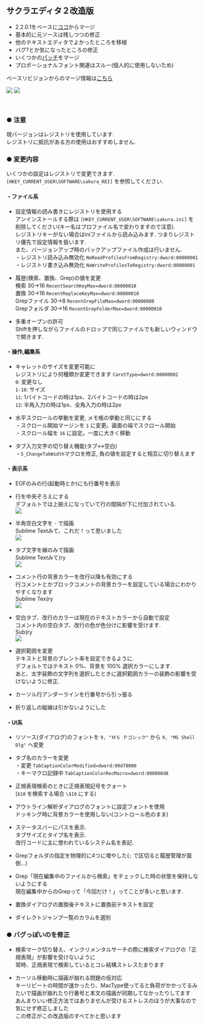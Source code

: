 ## サクラエディタ２改造版
* 2.2.0.1をベースに[ココ](http://svn.code.sf.net/p/sakura-editor/code/sakura/trunk2)からマージ
* 基本的に元ソースは残しつつの修正
* 他のテキストエディタでよかったところを移植
* バグ?とか気になったところの修正
* いくつかの[パッチ](https://sourceforge.net/p/sakura-editor/patchunicode/)をマージ
* プロポーショナルフォント関連はスルー(個人的に使用しないため)

ベースリビジョンからのマージ情報は[こちら](https://github.com/rabbiteariris/sakura2201R/blob/master/changes_from_r4011.txt)

![](https://raw.github.com/wiki/rabbiteariris/sakura2201R/images/sakura0.png)
![](https://raw.github.com/wiki/rabbiteariris/sakura2201R/images/sakura1.png)

<br>

### ● 注意<br>
現バージョンはレジストリを使用しています.<br>
レジストリに抵抗がある方の使用はおすすめしません.<br>

### ● 変更内容<br>
いくつかの設定はレジストリで変更できます.<br>
`[HKEY_CURRENT_USER\SOFTWARE\sakura_REI]` を参照してください.<br>

#### ・ファイル系

+ 設定情報の読み書きにレジストリを使用する<br>
  アンインストールする際は `[HKEY_CURRENT_USER\SOFTWARE\sakura.ini]` を削除してください(キー名はプロファイル名で変わりますので注意).<br>
  レジストリキーがない場合はiniファイルから読み込みます. つまりレジストリ優先で設定情報を扱います.<br>
  また、バージョンアップ時のバックアップファイル作成は行いません.<br>
    ・レジストリ読み込み無効化 `NoReadProfilesFromRegistry:dword:00000001`<br>
    ・レジストリ書き込み無効化 `NoWriteProfilesToRegistry:dword:00000001`<br>

+ 履歴(検索、置換、Grep)の値を変更<br>
  検索 30→16 `RecentSearchKeyMax=dword:00000010`<br>
  置換 30→16 `RecentReplaceKeyMax=dword:00000010`<br>
  Grepファイル 30→8 `RecentGrepFileMax=dword:00000008`<br>
  Grepフォルダ 30→16 `RecentGrepFolderMax=dword:00000010`<br>

+ 多重オープンの許可<br>
  Shiftを押しながらファイルのドロップで同じファイルでも新しいウィンドウで開きます.<br>

#### ・操作,編集系

+ キャレットのサイズを変更可能に<br>
  レジストリにより何種類か変更できます `CaretType=dword:00000002`<br>
    `0`: 変更なし<br>
    `1-10`: サイズ<br>
    `11`: 1バイトコードの時は1px、2バイトコードの時は2px<br>
    `12`: 半角入力の時は1px、全角入力の時は2px<br>

+ 水平スクロールの挙動を変更, メモ帳の挙動と同じにする<br>
  ・スクロール開始マージンを `1` に変更。画面の端でスクロール開始<br>
  ・スクロール幅を `16` に設定。一度に大きく移動<br>

+ タブ入力文字の切り替え機能(タブ<->空白)<br>
  ・`S_ChangeTabWidth`マクロを修正, 負の値を設定すると相互に切り替えます<br>

#### ・表示系

+ EOFのみの行(起動時とか)にも行番号を表示<br>

+ 行を中央ぞろえにする<br>
  デフォルトでは上揃えになっていて行の間隔が下に付加されている.<br>
  ![](https://raw.github.com/wiki/rabbiteariris/sakura2201R/images/image004.png)

+ 半角空白文字を `･` で描画<br>
  Sublime Textみて、これだ！って思いました<br>
  ![](https://raw.github.com/wiki/rabbiteariris/sakura2201R/images/image005.png)

+ タブ文字を線のみで描画<br>
  Sublime Textみて(ry<br>
  ![](https://raw.github.com/wiki/rabbiteariris/sakura2201R/images/image006.png)

+ コメント行の背景カラーを改行以降も有効にする<br>
  行コメントとかブロックコメントの背景カラーを設定している場合にわかりやすくなります<br>
  Sublime Tex(ry<br>
  ![](https://raw.github.com/wiki/rabbiteariris/sakura2201R/images/image007.png)

+ 空白タブ、改行のカラーは現在のテキストカラーから自動で設定<br>
  コメント内の空白タブ、改行の色が色分けに影響を受けます.<br>
  Sub(ry<br>
  ![](https://raw.github.com/wiki/rabbiteariris/sakura2201R/images/image008.png)

+ 選択範囲を変更<br>
  テキストと背景のブレント率を設定できるように.<br>
  デフォルトではテキスト 0%、背景を 100% 選択カラーにします.<br>
  あと、太字装飾の文字列を選択したときに選択範囲カラーの装飾の影響を受けないように修正.<br>

+ カーソル行アンダーラインを行番号から引っ張る<br>

+ 折り返しの縦線は引かないようにした<br>

#### ・UI系

+ リソース(ダイアログ)のフォントを `9, "ＭＳ Ｐゴシック"` から `9, "MS Shell Dlg"` へ変更<br>

+ タブ名のカラーを変更<br>
  ・変更 `TabCaptionColorModified=dword:00d70000`<br>
  ・キーマクロ記録中 `TabCaptionColorRecMacro=dword:000000d8`<br>

+ 正規表現検索のときに正規表現記号をクォート<br>
  (`$10` を検索する場合 `\$10` にする)<br>

+ アウトライン解析ダイアログのフォントに設定フォントを使用<br>
  ドッキング時に背景カラーを使用しない(コントロール色のまま)<br>

+ ステータスバーにパスを表示.<br>
  タブサイズとタイプ名を表示.<br>
  改行コードに主に使われているシステム名を表記.<br>

+ Grepフォルダの指定を物理的に4つに増やした(`;` で区切ると履歴管理が面倒…)<br>

+ Grep「現在編集中のファイルから検索」をチェックした時の状態を保持しないようにする<br>
  現在編集中からのGrepって「今回だけ！」ってことが多いと思います.<br>

+ 置換ダイアログの置換後テキストに置換前テキストを設定<br>

+ ダイレクトジャンプ一覧のカラムを選別<br>

### ● バグっぽいのを修正<br>
+ 検索マーク切り替え、インクリメンタルサーチの際に検索ダイアログの「正規表現」が影響を受けないように<br>
  常時、正規表現で検索しているとコレ結構ストレスたまります<br>

+ カーソル移動時に描画が崩れる問題の仮対応<br>
  キーリピートの時間が速かったり、MacType使ってると負荷がかかってるみたいで描画が崩れたり行番号と本文の描画が同期してなかったりしてます<br>
  あんまりいい修正方法ではありませんが受けるストレスのほうが大事なので気にせず修正しました<br>
  この修正がこの改造版のすべてかと思います<br>

